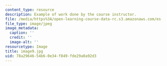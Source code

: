 ```yaml
---
content_type: resource
description: Example of work done by the course instructor.
file: /media/https%3A/open-learning-course-data-rc.s3.amazonaws.com/es-298-art-of-color-spring-2005/78a2964654b60e34f849fde29a0a92d3_image9.jpg
file_type: image/jpeg
image_metadata:
  caption: ''
  credit: ''
  image-alt: ''
resourcetype: Image
title: image9.jpg
uid: 78a29646-54b6-0e34-f849-fde29a0a92d3
---
```

